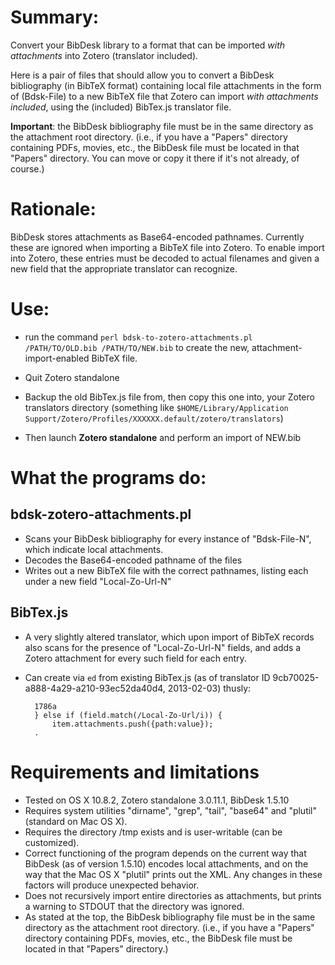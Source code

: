 # Summary:

Convert your BibDesk library to a format that can be imported *with
attachments* into Zotero (translator included).

Here is a pair of files that should allow you to convert a BibDesk
bibliography (in BibTeX format) containing local file attachments in the form of
(Bdsk-File) to a new BibTeX file that Zotero can import *with 
attachments included*, using the (included)
BibTex.js translator file. 

**Important**: the BibDesk bibliography file must be in the same directory as the attachment root directory.
(i.e., if you have a "Papers" directory containing PDFs, movies, etc., the BibDesk file must be located in that
"Papers" directory. You can move or copy it there if it's not already, of course.)

# Rationale:

BibDesk stores attachments as Base64-encoded pathnames. Currently these
are ignored when importing a BibTeX file into Zotero. To enable import
into Zotero, these entries must be decoded to actual filenames and given
a new field that the appropriate translator can recognize.

# Use: 
   
- run the command `perl bdsk-to-zotero-attachments.pl /PATH/TO/OLD.bib /PATH/TO/NEW.bib` to create the new, attachment-import-enabled BibTeX file.    

- Quit Zotero standalone
- Backup the old BibTex.js file from, then copy this one into, your Zotero translators
directory (something like `$HOME/Library/Application Support/Zotero/Profiles/XXXXXX.default/zotero/translators`)
- Then launch **Zotero standalone** and perform an import of NEW.bib 
    
# What the programs do:

## bdsk-zotero-attachments.pl

- Scans your BibDesk bibliography for every instance of
    "Bdsk-File-N", which indicate local attachments.
- Decodes the Base64-encoded pathname of the files
- Writes out a new BibTeX file with the correct pathnames, listing
    each under a new field "Local-Zo-Url-N"
    
## BibTex.js

- A very slightly altered translator, which upon import of BibTeX
    records also scans for the presence of "Local-Zo-Url-N" fields, and
    adds a Zotero attachment for every such field for each entry.
    
- Can create via `ed` from existing BibTex.js (as of translator ID 9cb70025-a888-4a29-a210-93ec52da40d4, 2013-02-03) thusly:
    
        1786a
        } else if (field.match(/Local-Zo-Url/i)) {
            item.attachments.push({path:value}); 
        .

# Requirements and limitations
- Tested on OS X 10.8.2, Zotero standalone 3.0.11.1, BibDesk 1.5.10
- Requires system utilities "dirname", "grep", "tail", "base64" and "plutil" (standard on
Mac OS X).
- Requires the directory /tmp exists and is user-writable (can be
    customized).
- Correct functioning of the program depends on the current way
    that BibDesk (as of version 1.5.10) encodes local attachments, and
    on the way that the Mac OS X "plutil" prints out the XML. Any
    changes in these factors will produce unexpected behavior.
- Does not recursively import entire directories as attachments, but
prints a warning to STDOUT that the directory was ignored.
- As stated at the top, the BibDesk bibliography file must be in the same directory as the attachment root directory.
(i.e., if you have a "Papers" directory containing PDFs, movies, etc., the BibDesk file must be located in that
"Papers" directory.)
